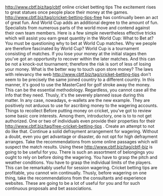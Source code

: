 http://www.cbtf.biz/tag/cbtf
 online cricket betting tips
The excitement rises to great statues once people place their money at the games.  http://www.cbtf.biz/tag/cricket-betting-tips-free has continually been an act of great fun. And World Cup adds an additional degree to the amount of fun. Specialists from numerous parts of the world move and contend against their own team members. Here is a few simple nevertheless effective tricks which will assist you earn great quantity in the World Cup:
What to Bet at?
You must be questioning why to bet at World Cup matches. Why we people are therefore fascinated by World Cup? World Cup is a tournament consisting of matches. If you lose your money at the initial stages then you've got an opportunity to recover within the later matches. And this can be not a knock-out tournament; therefore the risk is sort of less of losing your money.
What is the better way to touch upon store money?
The laws with relevancy the web http://www.cbtf.biz/tag/cricket-betting-tips don't seem to be precisely the same joined country to a different country. In this manner, it's good to use the MasterCard for golf stroke away the money. This can be the essential methodology. Regardless, you cannot case all the info that they need. Thusly, it's the severely planned issue during this matter. In any case, nowadays, e-wallets are the new example. They are positively not arduous to use for ascribing money to the wagering accounts.
Things to recollect
Before putting money on cricket, you've got to review some basic core interests. Among them, introductory, one is to to not get authorized. One or two of individuals even provide their properties for their http://www.cbtf.biz/tag/free-cricket-betting-tips . Create an attempt to not do like that. Continue a solid defrayment arrangement for wagering. Without a doubt, even you get advantage or disaster, do not opt for high defrayment arranges. Take the recommendations from some online passages which will suspect the match results. Using these http://www.cbtf.biz/tag/cbtf-biz is going to be useful for you.
There is such an assortment of belongings you ought to rely on before doing the wagering. You have to grasp the pitch and weather conditions. You have to grasp the individual limits of the players. This can be remarkably useful for session wagering. Cricket betting tips are profitable, you cannot win continually. Thusly, before wagering on one thing, take the recommendations from the consultants and experience websites. These are going to be a lot of useful for you and for such continuous proposals and bet associations.
